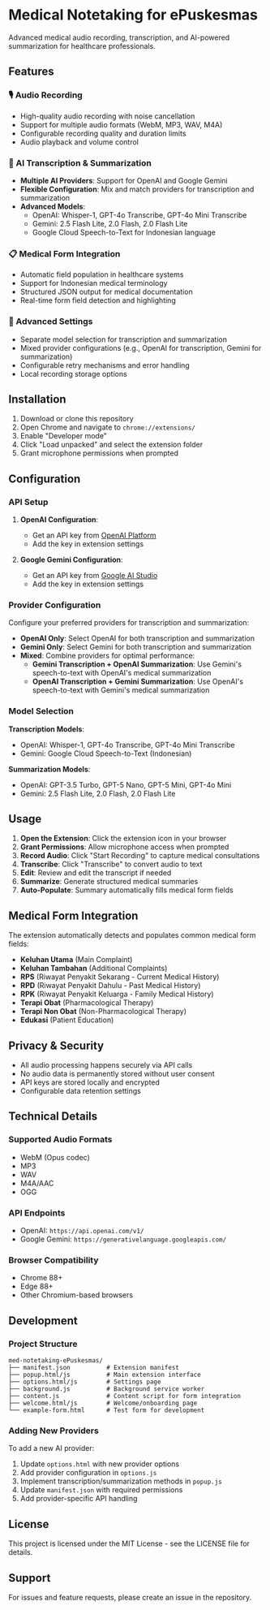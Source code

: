 # Medical Notetaking for ePuskesmas

Advanced medical audio recording, transcription, and AI-powered summarization for healthcare professionals.

## Features

### 🎙️ Audio Recording
- High-quality audio recording with noise cancellation
- Support for multiple audio formats (WebM, MP3, WAV, M4A)
- Configurable recording quality and duration limits
- Audio playback and volume control

### 🤖 AI Transcription & Summarization
- **Multiple AI Providers**: Support for OpenAI and Google Gemini
- **Flexible Configuration**: Mix and match providers for transcription and summarization
- **Advanced Models**: 
  - OpenAI: Whisper-1, GPT-4o Transcribe, GPT-4o Mini Transcribe
  - Gemini: 2.5 Flash Lite, 2.0 Flash, 2.0 Flash Lite
  - Google Cloud Speech-to-Text for Indonesian language

### 📋 Medical Form Integration
- Automatic field population in healthcare systems
- Support for Indonesian medical terminology
- Structured JSON output for medical documentation
- Real-time form field detection and highlighting

### 🔧 Advanced Settings
- Separate model selection for transcription and summarization
- Mixed provider configurations (e.g., OpenAI for transcription, Gemini for summarization)
- Configurable retry mechanisms and error handling
- Local recording storage options

## Installation

1. Download or clone this repository
2. Open Chrome and navigate to `chrome://extensions/`
3. Enable "Developer mode"
4. Click "Load unpacked" and select the extension folder
5. Grant microphone permissions when prompted

## Configuration

### API Setup

1. **OpenAI Configuration**:
   - Get an API key from [OpenAI Platform](https://platform.openai.com/)
   - Add the key in extension settings

2. **Google Gemini Configuration**:
   - Get an API key from [Google AI Studio](https://makersuite.google.com/app/apikey)
   - Add the key in extension settings

### Provider Configuration

Configure your preferred providers for transcription and summarization:

- **OpenAI Only**: Select OpenAI for both transcription and summarization
- **Gemini Only**: Select Gemini for both transcription and summarization  
- **Mixed**: Combine providers for optimal performance:
  - **Gemini Transcription + OpenAI Summarization**: Use Gemini's speech-to-text with OpenAI's medical summarization
  - **OpenAI Transcription + Gemini Summarization**: Use OpenAI's speech-to-text with Gemini's medical summarization

### Model Selection

**Transcription Models**:
- OpenAI: Whisper-1, GPT-4o Transcribe, GPT-4o Mini Transcribe
- Gemini: Google Cloud Speech-to-Text (Indonesian)

**Summarization Models**:
- OpenAI: GPT-3.5 Turbo, GPT-5 Nano, GPT-5 Mini, GPT-4o Mini
- Gemini: 2.5 Flash Lite, 2.0 Flash, 2.0 Flash Lite

## Usage

1. **Open the Extension**: Click the extension icon in your browser
2. **Grant Permissions**: Allow microphone access when prompted
3. **Record Audio**: Click "Start Recording" to capture medical consultations
4. **Transcribe**: Click "Transcribe" to convert audio to text
5. **Edit**: Review and edit the transcript if needed
6. **Summarize**: Generate structured medical summaries
7. **Auto-Populate**: Summary automatically fills medical form fields

## Medical Form Integration

The extension automatically detects and populates common medical form fields:

- **Keluhan Utama** (Main Complaint)
- **Keluhan Tambahan** (Additional Complaints)  
- **RPS** (Riwayat Penyakit Sekarang - Current Medical History)
- **RPD** (Riwayat Penyakit Dahulu - Past Medical History)
- **RPK** (Riwayat Penyakit Keluarga - Family Medical History)
- **Terapi Obat** (Pharmacological Therapy)
- **Terapi Non Obat** (Non-Pharmacological Therapy)
- **Edukasi** (Patient Education)

## Privacy & Security

- All audio processing happens securely via API calls
- No audio data is permanently stored without user consent
- API keys are stored locally and encrypted
- Configurable data retention settings

## Technical Details

### Supported Audio Formats
- WebM (Opus codec)
- MP3
- WAV
- M4A/AAC
- OGG

### API Endpoints
- OpenAI: `https://api.openai.com/v1/`
- Google Gemini: `https://generativelanguage.googleapis.com/`

### Browser Compatibility
- Chrome 88+
- Edge 88+
- Other Chromium-based browsers

## Development

### Project Structure
```
med-notetaking-ePuskesmas/
├── manifest.json          # Extension manifest
├── popup.html/js          # Main extension interface
├── options.html/js        # Settings page
├── background.js          # Background service worker
├── content.js             # Content script for form integration
├── welcome.html/js        # Welcome/onboarding page
└── example-form.html      # Test form for development
```

### Adding New Providers

To add a new AI provider:

1. Update `options.html` with new provider options
2. Add provider configuration in `options.js`
3. Implement transcription/summarization methods in `popup.js`
4. Update `manifest.json` with required permissions
5. Add provider-specific API handling

## License

This project is licensed under the MIT License - see the LICENSE file for details.

## Support

For issues and feature requests, please create an issue in the repository.
